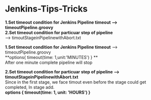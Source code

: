 # Jenkins-Tips-Tricks</br> <B>
1.Set timeout condition for Jenkins Pipeline timeout --> timeoutPipeline.groovy</br>
2.Set timeout condition for particuar step of pipeline</br></B> --> timoutStageinPipelinewithAbort.txt</br>

<B>1.Set timeout condition for Jenkins Pipeline timeout</B> --> timeoutPipeline.groovy</br>
    **options{ 
        timeout(time: 1,unit:'MINUTES')
    }
**</br>
After one minute complete pipeline will stop

<B>2.Set timeout condition for particuar step of pipeline --> timoutStageinPipelinewithAbort.txt</br></B>
Since in the first stage, we face timout even before the stage could get completed, In stage add.  
**options {
                timeout(time: 1, unit: 'HOURS')
            }**

